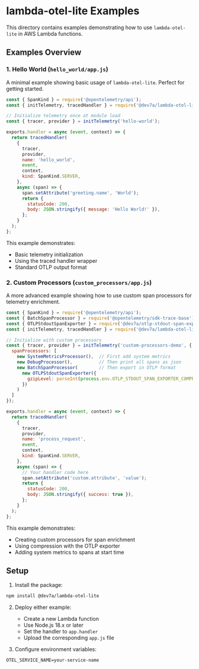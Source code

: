 # lambda-otel-lite Examples

This directory contains examples demonstrating how to use `lambda-otel-lite` in AWS Lambda functions.

## Examples Overview

### 1. Hello World (`hello_world/app.js`)

A minimal example showing basic usage of `lambda-otel-lite`. Perfect for getting started.

```javascript
const { SpanKind } = require('@opentelemetry/api');
const { initTelemetry, tracedHandler } = require('@dev7a/lambda-otel-lite');

// Initialize telemetry once at module load
const { tracer, provider } = initTelemetry('hello-world');

exports.handler = async (event, context) => {
  return tracedHandler(
    {
      tracer,
      provider,
      name: 'hello_world',
      event,
      context,
      kind: SpanKind.SERVER,
    },
    async (span) => {
      span.setAttribute('greeting.name', 'World');
      return {
        statusCode: 200,
        body: JSON.stringify({ message: 'Hello World!' }),
      };
    }
  );
};
```

This example demonstrates:
- Basic telemetry initialization
- Using the traced handler wrapper
- Standard OTLP output format

### 2. Custom Processors (`custom_processors/app.js`)

A more advanced example showing how to use custom span processors for telemetry enrichment.

```javascript
const { SpanKind } = require('@opentelemetry/api');
const { BatchSpanProcessor } = require('@opentelemetry/sdk-trace-base');
const { OTLPStdoutSpanExporter } = require('@dev7a/otlp-stdout-span-exporter');
const { initTelemetry, tracedHandler } = require('@dev7a/lambda-otel-lite');

// Initialize with custom processors
const { tracer, provider } = initTelemetry('custom-processors-demo', {
  spanProcessors: [
    new SystemMetricsProcessor(),  // First add system metrics
    new DebugProcessor(),          // Then print all spans as json
    new BatchSpanProcessor(        // Then export in OTLP format
      new OTLPStdoutSpanExporter({
        gzipLevel: parseInt(process.env.OTLP_STDOUT_SPAN_EXPORTER_COMPRESSION_LEVEL || '6', 10)
      })
    )
  ]
});

exports.handler = async (event, context) => {
  return tracedHandler(
    {
      tracer,
      provider,
      name: 'process_request',
      event,
      context,
      kind: SpanKind.SERVER,
    },
    async (span) => {
      // Your handler code here
      span.setAttribute('custom.attribute', 'value');
      return {
        statusCode: 200,
        body: JSON.stringify({ success: true }),
      };
    }
  );
};
```

This example demonstrates:
- Creating custom processors for span enrichment
- Using compression with the OTLP exporter
- Adding system metrics to spans at start time

## Setup

1. Install the package:
```bash
npm install @dev7a/lambda-otel-lite
```

2. Deploy either example:
   - Create a new Lambda function
   - Use Node.js 18.x or later
   - Set the handler to `app.handler`
   - Upload the corresponding `app.js` file

3. Configure environment variables:
```
OTEL_SERVICE_NAME=your-service-name
``` 